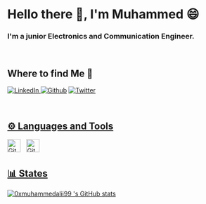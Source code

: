 # Hello there 👋, I'm Muhammed 😄
### I'm a junior Electronics and Communication Engineer.

<br />

## Where to find Me 🔗
 </a> <a href="https://www.linkedin.com/in/muhammedalii9" target="_blank"><img alt="LinkedIn" src="https://img.shields.io/badge/linkedin-%230077B5.svg?&style=for-the-badge&logo=linkedin&logoColor=white" /> <a href="https://github.com/0xmuhammedalii99 " target="_blank"><img alt="Github" src="https://img.shields.io/badge/GitHub-%2312100E.svg?&style=for-the-badge&logo=Github&logoColor=white" /></a> 
 <a href="https://twitter.com/muhammed9alii" target="_blank"><img alt="Twitter" src="https://img.shields.io/badge/twitter-%231DA1F2.svg?&style=for-the-badge&logo=twitter&logoColor=white" />
 
 <br />
 
## ⚙️ Languages and Tools
<img align="left" alt="Git" width="30px" style="padding-right:10px;" src="https://cdn.jsdelivr.net/gh/devicons/devicon/icons/git/git-original.svg" />
<img align="left" alt="GitHub" width="30px" style="padding-right:10px;" src="https://cdn.jsdelivr.net/gh/devicons/devicon/icons/github/github-original.svg" />

<br/>
<br/>

## 📊 States

 ![0xmuhammedalii99 's GitHub stats](https://github-readme-stats.vercel.app/api?username=0xmuhammedalii99&show_icons=true&theme=gruvbox)

<!-- ![GitHub Streak](https://streak-stats.demolab.com?user=0xmuhammedalii99 &theme=gruvbox&border_radius=4.5) -->
